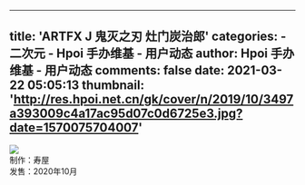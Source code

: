 
---
title: 'ARTFX J 鬼灭之刃 灶门炭治郎'
categories: 
    - 二次元
    - Hpoi 手办维基 - 用户动态
author: Hpoi 手办维基 - 用户动态
comments: false
date: 2021-03-22 05:05:13
thumbnail: 'http://res.hpoi.net.cn/gk/cover/n/2019/10/3497a393009c4a17ac95d07c0d6725e3.jpg?date=1570075704007'
---

<div>   
<img src="http://res.hpoi.net.cn/gk/cover/n/2019/10/3497a393009c4a17ac95d07c0d6725e3.jpg?date=1570075704007" referrerpolicy="no-referrer"><br>制作：寿屋 <br>发售：2020年10月  
</div>
            